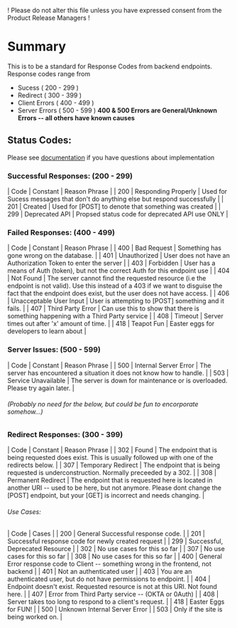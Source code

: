 ! Please do not alter this file unless you have expressed consent from the Product Release Managers !

# Summary
This is to be a standard for Response Codes from backend endpoints. Response codes range from
 - Sucess ( 200 - 299 )
 - Redirect ( 300 - 399 )
 - Client Errors ( 400 - 499 )
 - Server Errors ( 500 - 599 )
**400 & 500 Errors are General/Unknown Errors -- all others have known causes**

## Status Codes:
Please see [documentation](https://github.com/mdn/content/blob/main/files/en-us/web/http/status/index.md?plain=1) if you have questions about implementation

### Successful Responses: (200 - 299)
| Code | Constant                        | Reason Phrase                   |
| 200 | Responding Properly | Used for Sucess messages that don't do anything else but respond successfully |
| 201 | Created | Used for [POST] to denote that something was created |
| 299 | Deprecated API | Propsed status code for deprecated API use ONLY |


### Failed Responses: (400 - 499)
| Code | Constant                        | Reason Phrase                   |
| 400 | Bad Request | Something has gone wrong on the database. |
| 401 | Unauthorized | User does not have an Authorization Token to enter the server |
| 403 | Forbidden | User has a means of Auth (token), but not the correct Auth for this endpoint use |
| 404 | Not Found | The server cannot find the requested resource (i.e the endpoint is not valid). Use this instead of a 403 if we want to disguise the fact that the endpoint does exist, but the user does not have access. |
| 406 | Unacceptable User Input | User is attempting to [POST] something and it fails. |
| 407 | Third Party Error | Can use this to show that there is something happening with a Third Party service |
| 408 | Timeout | Server times out after 'x' amount of time. |
| 418 | Teapot Fun | Easter eggs for developers to learn about |

### Server Issues: (500 - 599)
| Code | Constant                        | Reason Phrase                   |
| 500 | Internal Server Error | The server has encountered a situation it does not know how to handle. |
| 503 | Service Unavailable | The server is down for maintenance or is overloaded. Please try again later. |


###### (Probably no need for the below, but could be fun to encorporate somehow...)
### Redirect Responses: (300 - 399)
| Code | Constant                        | Reason Phrase                   |
| 302 | Found | The endpoint that is being requested does exist. This is usually followed up with one of the redirects below. |
| 307 | Temporary Redirect | The endpoint that is being requested is underconstruction. Normally preceeded by a 302. |
| 308 | Permanent Redirect | The endpoint that is requested here is located in another URI -- used to be here, but not anymore. Please dont change the [POST] endpoint, but your [GET] is incorrect and needs changing. |


###### Use Cases:
| Code | Cases |
| 200 | General Successful response code. |
| 201 | Successful response code for newly created request |
| 299 | Successful, Deprecated Resource |
| 302 | No use cases for this so far |
| 307 | No use cases for this so far |
| 308 | No use cases for this so far |
| 400 | General Error response code to Client -- something wrong in the frontend, not backend |
| 401 | Not an authenticated user |
| 403 | You are an authenticated user, but do not have permissions to endpoint. |
| 404 | Endpoint doesn't exist. Requested resource is not at this URI. Not found here. |
| 407 | Error from Third Party service -- (OKTA or 0Auth) |
| 408 | Server takes too long to respond to a client's request. |
| 418 | Easter Eggs for FUN! |
| 500 | Unknown Internal Server Error |
| 503 | Only if the site is being worked on. |
